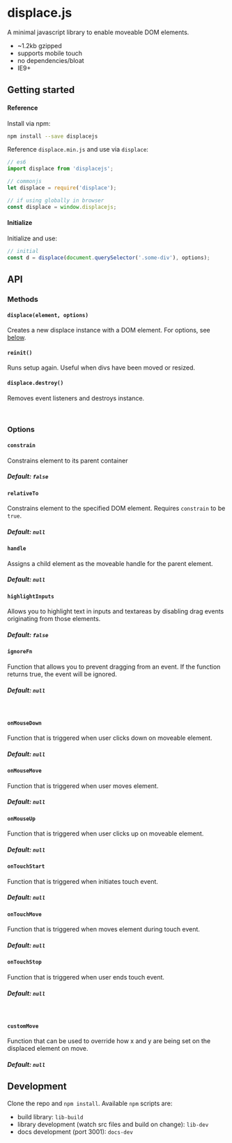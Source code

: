
# displace.js

A minimal javascript library to enable moveable DOM elements.
- ~1.2kb gzipped
- supports mobile touch
- no dependencies/bloat
- IE9+

## Getting started
#### Reference
Install via npm:

```sh
npm install --save displacejs
```

Reference `displace.min.js` and use via `displace`:
```javascript
// es6
import displace from 'displacejs';

// commonjs
let displace = require('displace');

// if using globally in browser
const displace = window.displacejs;
```

#### Initialize
Initialize and use:
```javascript
// initial
const d = displace(document.querySelector('.some-div'), options);
```

## API

### Methods
#### `displace(element, options)`
Creates a new displace instance with a DOM element. For options, see [below](#options).

#### `reinit()`
Runs setup again. Useful when divs have been moved or resized.

#### `displace.destroy()`
Removes event listeners and destroys instance.

<br>

### Options
#### `constrain`
Constrains element to its parent container
##### Default: `false`

#### `relativeTo`
Constrains element to the specified DOM element. Requires `constrain` to be `true`.
##### Default: `null`

#### `handle`
Assigns a child element as the moveable handle for the parent element.
##### Default: `null`

#### `highlightInputs`
Allows you to highlight text in inputs and textareas by disabling drag events originating from those elements.
##### Default: `false`

#### `ignoreFn`
Function that allows you to prevent dragging from an event. If the function returns true, the event will be ignored.
##### Default: `null`

<br>

#### `onMouseDown`
Function that is triggered when user clicks down on moveable element.
##### Default: `null`

#### `onMouseMove`
Function that is triggered when user moves element.
##### Default: `null`

#### `onMouseUp`
Function that is triggered when user clicks up on moveable element.
##### Default: `null`

#### `onTouchStart`
Function that is triggered when initiates touch event.
##### Default: `null`

#### `onTouchMove`
Function that is triggered when moves element during touch event.
##### Default: `null`

#### `onTouchStop`
Function that is triggered when user ends touch event.
##### Default: `null`

<br>

#### `customMove`
Function that can be used to override how x and y are being set on the displaced element on move.
##### Default: `null`

## Development
Clone the repo and `npm install`. Available `npm` scripts are:
- build library: `lib-build`
- library development (watch src files and build on change): `lib-dev`
- docs development (port 3001): `docs-dev`
